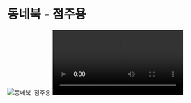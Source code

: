 # 동네북 - 점주용
![동네북-점주용](https://user-images.githubusercontent.com/25785760/179465997-6f5055f8-c067-4402-a3df-0b2a040e4755.png)
<video src='https://user-images.githubusercontent.com/25785760/180938158-b122cde8-2a6f-435e-a5d9-bbdeae9a03ca.mp4' />
<!-- <video src='https://user-images.githubusercontent.com/25785760/192673452-6f3ae609-37b8-4921-ba48-609926dfebeb.mp4' /> -->




